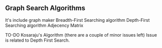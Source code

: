 ## Graph Search Algorithms

It's include graph maker
Breadth-First Searching algorithm
Depth-First Searching algorithm
Adjecency Matrix

TO-DO 
Kosaraju's Algorithm (there are a couple of minor issues left) Issue is related to Depth First Search. 



